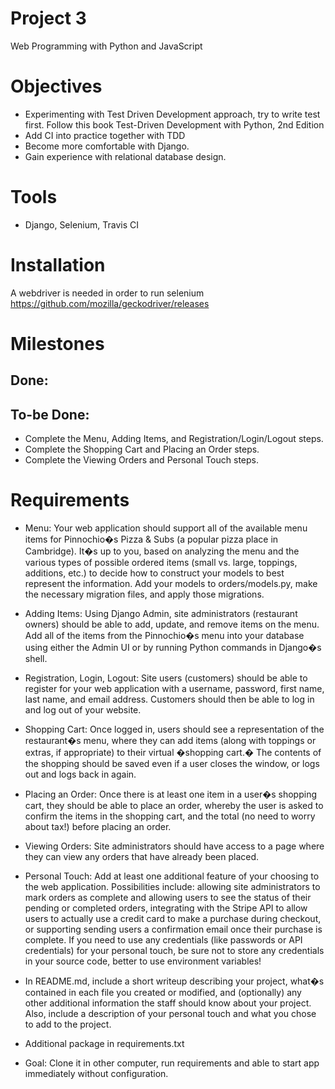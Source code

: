 # Project 3

Web Programming with Python and JavaScript

# Objectives

* Experimenting with Test Driven Development approach, try to write test first. Follow this book 
Test-Driven Development with Python, 2nd Edition
* Add CI into practice together with TDD
* Become more comfortable with Django.
* Gain experience with relational database design.

# Tools

* Django, Selenium, Travis CI

# Installation

A webdriver is needed in order to run selenium
https://github.com/mozilla/geckodriver/releases

# Milestones

## Done:


## To-be Done:

* Complete the Menu, Adding Items, and Registration/Login/Logout steps.
* Complete the Shopping Cart and Placing an Order steps.
* Complete the Viewing Orders and Personal Touch steps.

# Requirements

* Menu: Your web application should support all of the available menu items for Pinnochio�s Pizza & Subs (a popular pizza place in Cambridge). It�s up to you, based on analyzing the menu and the various types of possible ordered items (small vs. large, toppings, additions, etc.) to decide how to construct your models to best represent the information. Add your models to orders/models.py, make the necessary migration files, and apply those migrations.
  
* Adding Items: Using Django Admin, site administrators (restaurant owners) should be able to add, update, and remove items on the menu. Add all of the items from the Pinnochio�s menu into your database using either the Admin UI or by running Python commands in Django�s shell.
  
* Registration, Login, Logout: Site users (customers) should be able to register for your web application with a username, password, first name, last name, and email address. Customers should then be able to log in and log out of your website.
  
* Shopping Cart: Once logged in, users should see a representation of the restaurant�s menu, where they can add items (along with toppings or extras, if appropriate) to their virtual �shopping cart.� The contents of the shopping should be saved even if a user closes the window, or logs out and logs back in again.
  
* Placing an Order: Once there is at least one item in a user�s shopping cart, they should be able to place an order, whereby the user is asked to confirm the items in the shopping cart, and the total (no need to worry about tax!) before placing an order.
  
* Viewing Orders: Site administrators should have access to a page where they can view any orders that have already been placed.
  
* Personal Touch: Add at least one additional feature of your choosing to the web application. Possibilities include: allowing site administrators to mark orders as complete and allowing users to see the status of their pending or completed orders, integrating with the Stripe API to allow users to actually use a credit card to make a purchase during checkout, or supporting sending users a confirmation email once their purchase is complete. If you need to use any credentials (like passwords or API credentials) for your personal touch, be sure not to store any credentials in your source code, better to use environment variables!
* In README.md, include a short writeup describing your project, what�s contained in each file you created or modified, and (optionally) any other additional information the staff should know about your project. Also, include a description of your personal touch and what you chose to add to the project.

* Additional package in requirements.txt
* Goal: Clone it in other computer, run requirements and able to start app immediately without configuration.